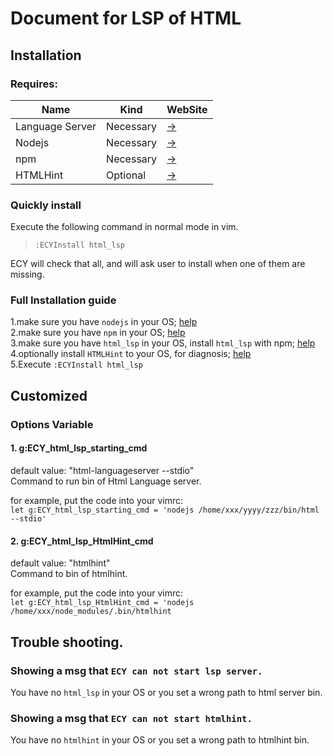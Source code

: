 # Document for LSP of HTML

## Installation
### Requires:
| Name            | Kind          | WebSite                                                         |
| -------------   | ------------- | -------                                                         |
| Language Server | Necessary     | [->](https://www.npmjs.com/package/vscode-html-languageservice) |
| Nodejs          | Necessary     | [->](https://nodejs.org/en/)                                    |
| npm             | Necessary     | [->](https://www.npmjs.com/)                                    |
| HTMLHint        | Optional      | [->](https://www.npmjs.com/package/htmlhint)                    |

### Quickly install
Execute the following command in normal mode in vim.

> `:ECYInstall html_lsp`

ECY will check that all, and will ask user to install when one of them 
are missing.

### Full Installation guide
  1.make sure you have `nodejs` in your OS; [help](https://www.google.com/search?q=how%20to%20install%20nodejs)  
  2.make sure you have `npm` in your OS; [help](https://www.google.com/search?q=how%20to%20install%20nodejs)  
  3.make sure you have `html_lsp` in your OS, install `html_lsp` with npm; [help](https://www.npmjs.com/package/vscode-html-languageservice)  
  4.optionally install `HTMLHint` to your OS, for diagnosis; [help](https://www.npmjs.com/package/htmlhint)  
  5.Execute `:ECYInstall html_lsp`  

## Customized

### Options Variable

#### 1. g:ECY_html_lsp_starting_cmd  
default value: "html-languageserver --stdio"  
Command to run bin of Html Language server.

for example, put the code into your vimrc:  
`let g:ECY_html_lsp_starting_cmd = 'nodejs /home/xxx/yyyy/zzz/bin/html --stdio'`

#### 2. g:ECY_html_lsp_HtmlHint_cmd
default value: "htmlhint"  
Command to bin of htmlhint.

for example, put the code into your vimrc:  
`let g:ECY_html_lsp_HtmlHint_cmd = 'nodejs /home/xxx/node_modules/.bin/htmlhint`

## Trouble shooting.
### Showing a msg that `ECY can not start lsp server.`
You have no `html_lsp` in your OS or you set a wrong path to html server bin.

### Showing a msg that `ECY can not start htmlhint.`
You have no `htmlhint` in your OS or you set a wrong path to htmlhint bin.
